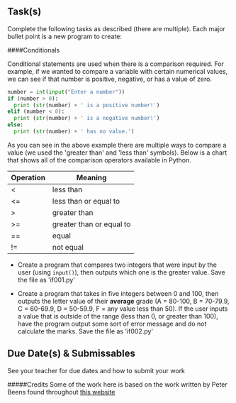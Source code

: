 Task(s)
-------
Complete the following tasks as described (there are multiple).  Each major bullet point is a new program to create:

####Conditionals

Conditional statements are used when there is a comparison required.  For example, if we wanted to compare a variable with certain numerical values, we can see if that number is positive, negative, or has a value of zero.

```python
number = int(input("Enter a number"))
if (number > 0):
  print (str(number) + ' is a positive number!')
elif (number < 0):
  print (str(number) + ' is a negative number!')
else:
  print (str(number) + ' has no value.')
```

As you can see in the above example there are multiple ways to compare a value (we used the 'greater than' and 'less than' symbols).  Below is a chart that shows all of the comparison operators available in Python.

|Operation| Meaning|
|-----|-----|
|<| less than|
|<=| less than or equal to|
|>| greater than|
|>=| greater than or equal to|
|==| equal|
|!=| not equal|

* Create a program that compares two integers that were input by the user (using ```input()```), then outputs which one is the greater value. Save the file as 'if001.py'

* Create a program that takes in five integers between 0 and 100, then outputs the letter value of their **average** grade (A = 80-100, B = 70-79.9, C = 60-69.9, D = 50-59.9, F = any value less than 50).  If the user inputs a value that is outside of the range (less than 0, or greater than 100), have the program output some sort of error message and do not calculate the marks. Save the file as 'if002.py'

Due Date(s) & Submissables
----------
See your teacher for due dates and how to submit your work

#####Credits
Some of the work here is based on the work written by Peter Beens found throughout [this website](http://www2.beens.org/ics/python)

